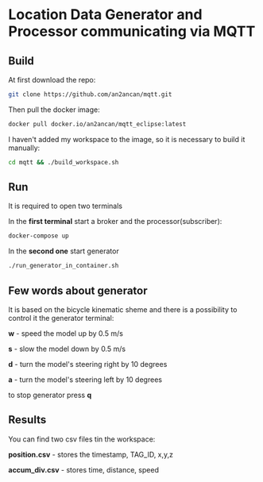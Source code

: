 # Location Data Generator and Processor communicating via MQTT

## Build

At first download the repo:
```bash
git clone https://github.com/an2ancan/mqtt.git
```
Then pull the docker image:
```bash
docker pull docker.io/an2ancan/mqtt_eclipse:latest
```
I haven't added my workspace to the image, so it is necessary to build it manually:
```bash
cd mqtt && ./build_workspace.sh
```
## Run
It is required to open two terminals

In the **first terminal** start a broker and the processor(subscriber):
```bash
docker-compose up
```

In the **second one** start generator
```bash
./run_generator_in_container.sh
```

## Few words about generator
It is based on the bicycle kinematic sheme and there is a possibility to control it the generator terminal:

**w** - speed the model up by 0.5 m/s

**s** - slow the model down by 0.5 m/s

**d** - turn the model's steering right by 10 degrees

**a** - turn the model's steering left by 10 degrees

to stop generator press **q**

## Results
You can find two csv files tin the workspace:

**position.csv** - stores the timestamp, TAG_ID, x,y,z

**accum_div.csv** - stores time, distance, speed 
